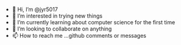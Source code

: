 - 👋 Hi, I’m @jyr5017
- 👀 I’m interested in trying new things
- 🌱 I’m currently learning about computer science for the first time
- 💞️ I’m looking to collaborate on anything
- 📫 How to reach me ...github comments or messages

<!---
jyr5017/jyr5017 is a ✨ special ✨ repository because its `README.md` (this file) appears on your GitHub profile.
You can click the Preview link to take a look at your changes.
--->
